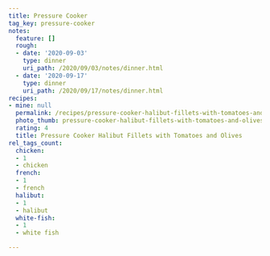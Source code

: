 ```yaml
---
title: Pressure Cooker
tag_key: pressure-cooker
notes:
  feature: []
  rough:
  - date: '2020-09-03'
    type: dinner
    uri_path: /2020/09/03/notes/dinner.html
  - date: '2020-09-17'
    type: dinner
    uri_path: /2020/09/17/notes/dinner.html
recipes:
- mine: null
  permalink: /recipes/pressure-cooker-halibut-fillets-with-tomatoes-and-olives
  photo_thumb: pressure-cooker-halibut-fillets-with-tomatoes-and-olives-thumb.jpg
  rating: 4
  title: Pressure Cooker Halibut Fillets with Tomatoes and Olives
rel_tags_count:
  chicken:
  - 1
  - chicken
  french:
  - 1
  - french
  halibut:
  - 1
  - halibut
  white-fish:
  - 1
  - white fish

---
```

